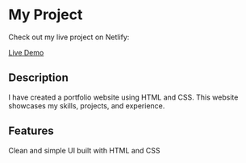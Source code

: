 # My Project

Check out my live project on Netlify: 

[Live Demo](https://yuvrajsanap.netlify.app/)

## Description
I have created a portfolio website using HTML and CSS. This website showcases my skills, projects, and experience.

## Features
Clean and simple UI built with HTML and CSS
